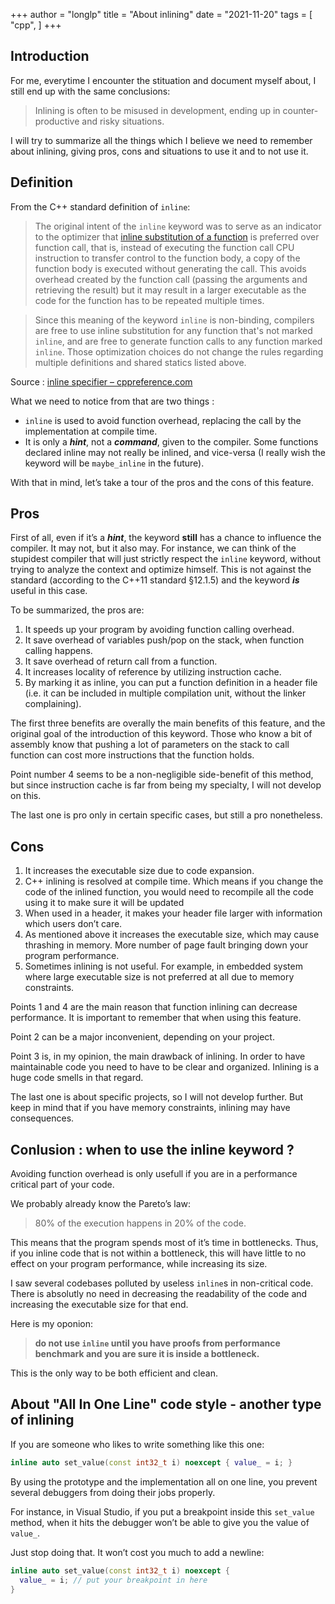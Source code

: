 +++
author = "longlp"
title = "About inlining"
date = "2021-11-20"
tags = [
    "cpp",
]
+++

## Introduction

For me, everytime I encounter the stituation and document myself about, I still end up with the same conclusions:
> Inlining is often to be misused in development, ending up in counter-productive and risky situations.

I will try to summarize all the things which I believe we need to remember about inlining, giving pros, cons and situations to use it and to not use it.

## Definition
From the C++ standard definition of `inline`:

> The original intent of the `inline` keyword was to serve as an indicator to the optimizer that [inline substitution of a function][2] is preferred over function call, that is, instead of executing the function call CPU instruction to transfer control to the function body, a copy of the function body is executed without generating the call. This avoids overhead created by the function call (passing the arguments and retrieving the result) but it may result in a larger executable as the code for the function has to be repeated multiple times.

> Since this meaning of the keyword `inline` is non-binding, compilers are free to use inline substitution for any function that's not marked `inline`, and are free to generate function calls to any function marked `inline`. Those optimization choices do not change the rules regarding multiple definitions and shared statics listed above.

Source : [inline specifier – cppreference.com][1]

What we need to notice from that are two things :

- `inline` is used to avoid function overhead, replacing the call by the implementation at compile time.
- It is only a ***hint***, not a ***command***, given to the compiler. Some functions declared inline may not really be inlined, and vice-versa (I really wish the keyword will be `maybe_inline` in the future).

With that in mind, let’s take a tour of the pros and the cons of this feature.

## Pros
First of all, even if it’s a ***hint***, the keyword **still** has a chance to influence the compiler. It may not, but it also may. For instance, we can think of the stupidest compiler that will just strictly respect the `inline` keyword, without trying to analyze the context and optimize himself. This is not against the standard (according to the C++11 standard §12.1.5) and the keyword ***is*** useful in this case.

To be summarized, the pros are:

1. It speeds up your program by avoiding function calling overhead.
2. It save overhead of variables push/pop on the stack, when function calling happens.
3. It save overhead of return call from a function.
4. It increases locality of reference by utilizing instruction cache.
5. By marking it as inline, you can put a function definition in a header file (i.e. it can be included in multiple compilation unit, without the linker complaining).

The first three benefits are overally the main benefits of this feature, and the original goal of the introduction of this keyword. Those who know a bit of assembly know that pushing a lot of parameters on the stack to call function can cost more instructions that the function holds.

Point number 4 seems to be a non-negligible side-benefit of this method, but since instruction cache is far from being my specialty, I will not develop on this.

The last one is pro only in certain specific cases, but still a pro nonetheless.

## Cons

1. It increases the executable size due to code expansion.
2. C++ inlining is resolved at compile time. Which means if you change the code of the inlined function, you would need to recompile all the code using it to make sure it will be updated
3. When used in a header, it makes your header file larger with information which users don’t care.
4. As mentioned above it increases the executable size, which may cause thrashing in memory. More number of page fault bringing down your program performance.
5. Sometimes inlining is not useful. For example, in embedded system where large executable size is not preferred at all due to memory constraints.

Points 1 and 4 are the main reason that function inlining can decrease performance. It is important to remember that when using this feature.

Point 2 can be a major inconvenient, depending on your project.

Point 3 is, in my opinion, the main drawback of inlining. In order to have maintainable code you need to have to be clear and organized. Inlining is a huge code smells in that regard.

The last one is about specific projects, so I will not develop further. But keep in mind that if you have memory constraints, inlining may have consequences.

## Conlusion : when to use the inline keyword ?
Avoiding function overhead is only usefull if you are in a performance critical part of your code.

We probably already know the Pareto’s law:
> 80% of the execution happens in 20% of the code.

This means that the program spends most of it’s time in bottlenecks. Thus, if you inline code that is not within a bottleneck, this will have little to no effect on your program performance, while increasing its size.

I saw several codebases polluted by useless `inline`s in non-critical code. There is absolutly no need in decreasing the readability of the code and increasing the executable size for that end.

Here is my oponion:

> **do not use `inline` until you have proofs from performance benchmark and you are sure it is inside a bottleneck.**

This is the only way to be both efficient and clean.

## About "All In One Line" code style - another type of inlining
If you are someone who likes to write something like this one:

```cpp
inline auto set_value(const int32_t i) noexcept { value_ = i; }
```

By using the prototype and the implementation all on one line, you prevent several debuggers from doing their jobs properly.

For instance, in Visual Studio, if you put a breakpoint inside this `set_value` method, when it hits the debugger won’t be able to give you the value of `value_`.

Just stop doing that. It won’t cost you much to add a newline:
```cpp
inline auto set_value(const int32_t i) noexcept {
  value_ = i; // put your breakpoint in here
}
```

[1]: https://en.cppreference.com/w/cpp/language/inline
[2]: https://en.wikipedia.org/wiki/Inline_expansion
